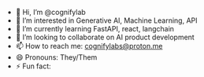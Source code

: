 - 👋 Hi, I’m @cognifylab
- 👀 I’m interested in Generative AI, Machine Learning, API
- 🌱 I’m currently learning FastAPI, react, langchain
- 💞️ I’m looking to collaborate on AI product development
- 📫 How to reach me: cognifylabs@proton.me
- 😄 Pronouns: They/Them
- ⚡ Fun fact:

<!---
cognifylab/cognifylab is a ✨ special ✨ repository because its `README.md` (this file) appears on your GitHub profile.
You can click the Preview link to take a look at your changes.
--->
